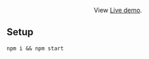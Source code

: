 

 <p align="center">
  View <a href="https://weather.markeville.com/">Live demo</a>.
 </p>

## Setup

```
npm i && npm start
```
